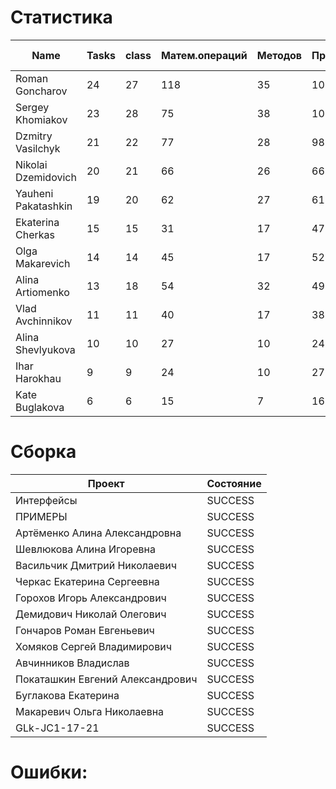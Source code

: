 # Статистика

| Name | Tasks | class | Матем.операций | Методов | Присваиваний | анон.класов | внутр.класов | констант | логирование | лямбды | переменных | перхватов исключений | приват. методов | приват. полей | сравнений | циклов |
| --- | --- | --- | --- | --- | --- | --- | --- | --- | --- | --- | --- | --- | --- | --- | --- | --- |
| Roman Goncharov | 24 | 27 | 118 | 35 | 101 | 0 | 0 | 0 | 0 | 0 | 80 | 0 | 0 | 0 | 38 | 15 |
| Sergey Khomiakov | 23 | 28 | 75 | 38 | 107 | 0 | 0 | 0 | 0 | 0 | 81 | 4 | 4 | 0 | 35 | 15 |
| Dzmitry Vasilchyk | 21 | 22 | 77 | 28 | 98 | 0 | 0 | 0 | 0 | 0 | 84 | 0 | 6 | 0 | 25 | 12 |
| Nikolai Dzemidovich | 20 | 21 | 66 | 26 | 66 | 0 | 0 | 1 | 0 | 0 | 60 | 0 | 0 | 1 | 34 | 8 |
| Yauheni Pakatashkin | 19 | 20 | 62 | 27 | 61 | 0 | 0 | 0 | 0 | 0 | 51 | 0 | 3 | 0 | 15 | 15 |
| Ekaterina Cherkas | 15 | 15 | 31 | 17 | 47 | 0 | 0 | 0 | 0 | 0 | 43 | 0 | 0 | 0 | 8 | 3 |
| Olga Makarevich | 14 | 14 | 45 | 17 | 52 | 0 | 0 | 0 | 0 | 0 | 46 | 0 | 0 | 7 | 50 | 2 |
| Alina Artiomenko | 13 | 18 | 54 | 32 | 49 | 0 | 0 | 0 | 0 | 0 | 44 | 3 | 7 | 1 | 12 | 9 |
| Vlad Avchinnikov | 11 | 11 | 40 | 17 | 38 | 0 | 0 | 0 | 0 | 0 | 35 | 0 | 0 | 0 | 24 | 0 |
| Alina Shevlyukova | 10 | 10 | 27 | 10 | 24 | 0 | 0 | 0 | 0 | 0 | 26 | 0 | 0 | 0 | 2 | 0 |
| Ihar Harokhau | 9 | 9 | 24 | 10 | 27 | 0 | 0 | 0 | 0 | 0 | 27 | 0 | 0 | 0 | 2 | 1 |
| Kate Buglakova | 6 | 6 | 15 | 7 | 16 | 0 | 0 | 0 | 0 | 0 | 16 | 0 | 0 | 0 | 0 | 0 |


# Сборка

| Проект | Состояние |
| --- | --- |
| Интерфейсы  | SUCCESS |
| ПРИМЕРЫ  | SUCCESS |
| Артёменко Алина Александровна  | SUCCESS |
| Шевлюкова Алина Игоревна  | SUCCESS |
| Васильчик Дмитрий Николаевич  | SUCCESS |
| Черкас Екатерина Сергеевна  | SUCCESS |
| Горохов Игорь Александрович  | SUCCESS |
| Демидович Николай Олегович  | SUCCESS |
| Гончаров Роман Евгеньевич  | SUCCESS |
| Хомяков Сергей Владимирович  | SUCCESS |
| Авчинников Владислав  | SUCCESS |
| Покаташкин Евгений Александрович  | SUCCESS |
| Буглакова Екатерина  | SUCCESS |
| Макаревич Ольга Николаевна  | SUCCESS |
| GLk-JC1-17-21  | SUCCESS |


# Ошибки:

